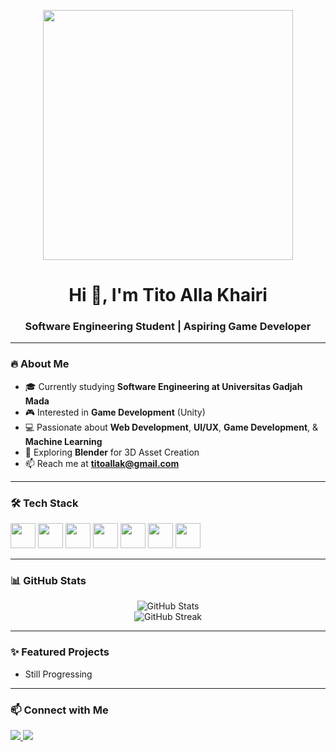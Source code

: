 <!-- Banner atau GIF bisa ditaruh di sini -->
<p align="center">
  <img src="https://media.giphy.com/media/26AHONQ79FdWZhAI0/giphy.gif" width="400"/>
</p>

<h1 align="center">Hi 👋, I'm Tito Alla Khairi</h1>
<h3 align="center">Software Engineering Student | Aspiring Game Developer</h3>

---

### 🔥 About Me
- 🎓 Currently studying **Software Engineering at Universitas Gadjah Mada**
- 🎮 Interested in **Game Development** (Unity)
- 💻 Passionate about **Web Development**, **UI/UX**, **Game Development**, & **Machine Learning**
- 🚀 Exploring **Blender** for 3D Asset Creation
- 📫 Reach me at **titoallak@gmail.com**

---

### 🛠️ Tech Stack
<p align="left">
  <img src="https://cdn.jsdelivr.net/gh/devicons/devicon/icons/java/java-original.svg" width="40"/> 
  <img src="https://cdn.jsdelivr.net/gh/devicons/devicon/icons/python/python-original.svg" width="40"/>
  <img src="https://cdn.jsdelivr.net/gh/devicons/devicon/icons/javascript/javascript-original.svg" width="40"/>
  <img src="https://cdn.jsdelivr.net/gh/devicons/devicon/icons/html5/html5-original.svg" width="40"/>
  <img src="https://cdn.jsdelivr.net/gh/devicons/devicon/icons/css3/css3-original.svg" width="40"/>
  <img src="https://cdn.jsdelivr.net/gh/devicons/devicon/icons/blender/blender-original.svg" width="40"/>
  <img src="https://cdn.jsdelivr.net/gh/devicons/devicon/icons/unity/unity-original.svg" width="40"/>
</p>

---

### 📊 GitHub Stats
<p align="center">
  <img src="https://github-readme-stats.vercel.app/api?username=titoalla17&show_icons=true&theme=tokyonight" alt="GitHub Stats" />
  <br/>
  <img src="https://github-readme-streak-stats.herokuapp.com/?user=titoalla17&theme=tokyonight" alt="GitHub Streak"/>
</p>

---

### ✨ Featured Projects
- Still Progressing

---

### 📫 Connect with Me
<p align="left">
  <a href="[https://linkedin.com/in/titoallakhairi](https://www.linkedin.com/in/tito-alla-khairi/)" target="_blank">
    <img src="https://img.shields.io/badge/LinkedIn-blue?style=flat&logo=linkedin" />
  </a>
  <a href="mailto:titoallak@gmail.com">
    <img src="https://img.shields.io/badge/Email-D14836?style=flat&logo=gmail&logoColor=white" />
  </a>
</p>
